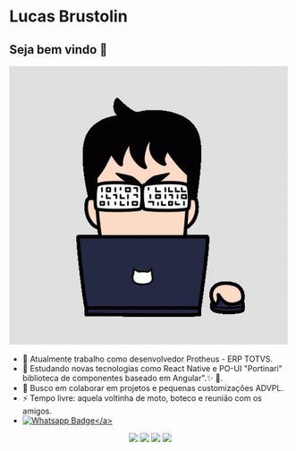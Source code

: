 # Lucas Brustolin  

## Seja bem vindo 👋  

![04.gif](./resource/04.gif)

- 🔭  Atualmente trabalho como desenvolvedor Protheus - ERP TOTVS.
- 📖  Estudando novas tecnologias como React Native e PO-UI "Portinari" biblioteca de componentes baseado em Angular".✨ 🔭.
- 👨‍ Busco em colaborar em projetos e pequenas customizações ADVPL.
- ⚡ Tempo livre: aquela voltinha de moto, boteco e reunião com os amigos.
- <a href="https://api.whatsapp.com/send?phone=5511964114116&text=Github.com -> Olá!" target="_blank">![Whatsapp Badge](https://img.shields.io/badge/-Whatsapp-4CA143?style=flat&labelColor=4CA143&logo=whatsapp&logoColor=white&link=https://api.whatsapp.com/send?phone=5511964114116&text=Olá!)</a>

<p align="center">
<a href= "http://lucasbrustolin.epizy.com/"><img src="https://img.icons8.com/material-outlined/26/000000/ball-point-pen.png"/></a>
<a href= "https://www.linkedin.com/in/brustolin/"><img src="https://img.icons8.com/material-outlined/30/000000/linkedin.png"/></a>
<a href= "https://www.youtube.com/c/lucasbrustolin"><img src="https://img.icons8.com/material-outlined/30/000000/youtube.png"/></a>
<a href= "https://dev.to/lucasbrustolin"><img src="https://img.icons8.com/windows/32/000000/dev.png"/></a>
</p>
